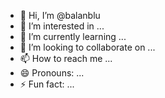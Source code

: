 - 👋 Hi, I’m @balanblu
- 👀 I’m interested in ...
- 🌱 I’m currently learning ...
- 💞️ I’m looking to collaborate on ...
- 📫 How to reach me ...
- 😄 Pronouns: ...
- ⚡ Fun fact: ...

<!---
balanblu/balanblu is a ✨ special ✨ repository because its `README.md` (this file) appears on your GitHub profile.
You can click the Preview link to take a look at your changes.
--->
